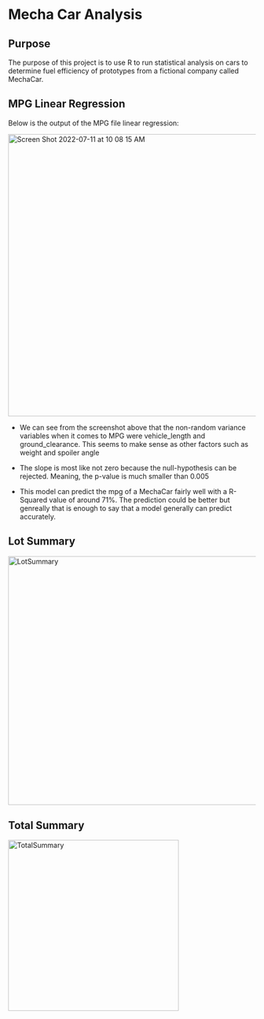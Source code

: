 # Mecha Car Analysis

## Purpose
The purpose of this project is to use R to run statistical analysis on cars to determine fuel efficiency of prototypes from a fictional company called MechaCar.

## MPG Linear Regression
Below is the output of the MPG file linear regression:

<img width="573" alt="Screen Shot 2022-07-11 at 10 08 15 AM" src="https://user-images.githubusercontent.com/23485764/178308739-ef21528f-6f29-4e17-9a15-48397c0591dc.png">

* We can see from the screenshot above that the non-random variance variables when it comes to MPG were vehicle_length and ground_clearance. This seems to make sense as other factors such as weight and spoiler angle 

* The slope is most like not zero because the null-hypothesis can be rejected. Meaning, the p-value is much smaller than 0.005

* This model can predict the mpg of a MechaCar fairly well with a R-Squared value of around 71%. The prediction could be better but genreally that is enough to say that a model generally can predict accurately. 

## Lot Summary
<img width="505" alt="LotSummary" src="https://user-images.githubusercontent.com/23485764/188229723-4ee6c74e-31c5-4a25-9332-1ebd330e9840.png">

## Total Summary
<img width="347" alt="TotalSummary" src="https://user-images.githubusercontent.com/23485764/188229743-5938a6e9-dea8-49fa-a6f4-4949dd813631.png">

